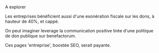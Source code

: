 A explorer

Les entreprises bénéficient aussi d'une exonération fiscale sur les dons, à hauteur de 40%, et cappé.

On peut imaginer leverage la communication positive tirée d'une politique de don publique sur benefactorum.

Ces pages 'entreprise', boostée SEO, serait payante.
